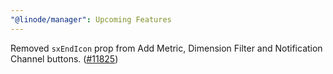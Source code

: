 ```yaml
---
"@linode/manager": Upcoming Features
---
```


Removed `sxEndIcon` prop from Add Metric, Dimension Filter and Notification Channel buttons. ([#11825](https://github.com/linode/manager/pull/11825))
